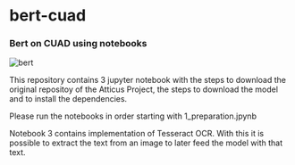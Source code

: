 # bert-cuad
### Bert on CUAD using notebooks

![bert](https://user-images.githubusercontent.com/27162948/172364648-4587b7b2-7d37-4429-aa48-565d2049e5ab.jpeg)


This repository contains 3 jupyter notebook with the steps to download the original repositoy of the Atticus Project, the steps to download the model and to install the dependencies.

Please run the notebooks in order starting with 1_preparation.jpynb

Notebook 3 contains implementation of Tesseract OCR. With this it is possible to extract the text from an image to later feed the model with that text.

